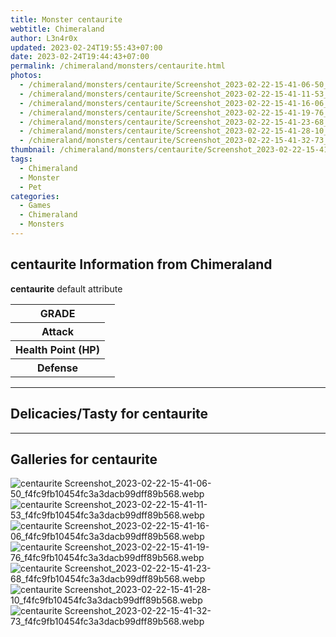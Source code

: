 ```yaml
---
title: Monster centaurite
webtitle: Chimeraland
author: L3n4r0x
updated: 2023-02-24T19:55:43+07:00
date: 2023-02-24T19:44:43+07:00
permalink: /chimeraland/monsters/centaurite.html
photos:
  - /chimeraland/monsters/centaurite/Screenshot_2023-02-22-15-41-06-50_f4fc9fb10454fc3a3dacb99dff89b568.webp
  - /chimeraland/monsters/centaurite/Screenshot_2023-02-22-15-41-11-53_f4fc9fb10454fc3a3dacb99dff89b568.webp
  - /chimeraland/monsters/centaurite/Screenshot_2023-02-22-15-41-16-06_f4fc9fb10454fc3a3dacb99dff89b568.webp
  - /chimeraland/monsters/centaurite/Screenshot_2023-02-22-15-41-19-76_f4fc9fb10454fc3a3dacb99dff89b568.webp
  - /chimeraland/monsters/centaurite/Screenshot_2023-02-22-15-41-23-68_f4fc9fb10454fc3a3dacb99dff89b568.webp
  - /chimeraland/monsters/centaurite/Screenshot_2023-02-22-15-41-28-10_f4fc9fb10454fc3a3dacb99dff89b568.webp
  - /chimeraland/monsters/centaurite/Screenshot_2023-02-22-15-41-32-73_f4fc9fb10454fc3a3dacb99dff89b568.webp
thumbnail: /chimeraland/monsters/centaurite/Screenshot_2023-02-22-15-41-06-50_f4fc9fb10454fc3a3dacb99dff89b568.webp
tags:
  - Chimeraland
  - Monster
  - Pet
categories:
  - Games
  - Chimeraland
  - Monsters
---
```


<section id="bootstrap-wrapper"><link rel="stylesheet" href="https://rawcdn.githack.com/dimaslanjaka/Web-Manajemen/0c3b5aa1813bd4abcd2c11bf3e37928b15c28664/css/bootstrap-5-3-0-alpha3-wrapper.css"/><h2 id="attribute">centaurite Information from Chimeraland</h2><p><b>centaurite</b> default attribute <table><tr><th>GRADE</th><td></td></tr><tr><th>Attack</th><td></td></tr><tr><th>Health Point (HP)</th><td></td></tr><tr><th>Defense</th><td></td></tr></table></p><hr/><h2 id="delicacies">Delicacies/Tasty for centaurite</h2><div class="text-white bg-dark"></div><hr/><div id="gallery"><h2>Galleries for centaurite</h2><div class="row"><div class="col-lg-6 col-12"><img src="/chimeraland/monsters/centaurite/Screenshot_2023-02-22-15-41-06-50_f4fc9fb10454fc3a3dacb99dff89b568.webp" alt="centaurite Screenshot_2023-02-22-15-41-06-50_f4fc9fb10454fc3a3dacb99dff89b568.webp"/></div><div class="col-lg-6 col-12"><img src="/chimeraland/monsters/centaurite/Screenshot_2023-02-22-15-41-11-53_f4fc9fb10454fc3a3dacb99dff89b568.webp" alt="centaurite Screenshot_2023-02-22-15-41-11-53_f4fc9fb10454fc3a3dacb99dff89b568.webp"/></div><div class="col-lg-6 col-12"><img src="/chimeraland/monsters/centaurite/Screenshot_2023-02-22-15-41-16-06_f4fc9fb10454fc3a3dacb99dff89b568.webp" alt="centaurite Screenshot_2023-02-22-15-41-16-06_f4fc9fb10454fc3a3dacb99dff89b568.webp"/></div><div class="col-lg-6 col-12"><img src="/chimeraland/monsters/centaurite/Screenshot_2023-02-22-15-41-19-76_f4fc9fb10454fc3a3dacb99dff89b568.webp" alt="centaurite Screenshot_2023-02-22-15-41-19-76_f4fc9fb10454fc3a3dacb99dff89b568.webp"/></div><div class="col-lg-6 col-12"><img src="/chimeraland/monsters/centaurite/Screenshot_2023-02-22-15-41-23-68_f4fc9fb10454fc3a3dacb99dff89b568.webp" alt="centaurite Screenshot_2023-02-22-15-41-23-68_f4fc9fb10454fc3a3dacb99dff89b568.webp"/></div><div class="col-lg-6 col-12"><img src="/chimeraland/monsters/centaurite/Screenshot_2023-02-22-15-41-28-10_f4fc9fb10454fc3a3dacb99dff89b568.webp" alt="centaurite Screenshot_2023-02-22-15-41-28-10_f4fc9fb10454fc3a3dacb99dff89b568.webp"/></div><div class="col-lg-6 col-12"><img src="/chimeraland/monsters/centaurite/Screenshot_2023-02-22-15-41-32-73_f4fc9fb10454fc3a3dacb99dff89b568.webp" alt="centaurite Screenshot_2023-02-22-15-41-32-73_f4fc9fb10454fc3a3dacb99dff89b568.webp"/></div></div></div></section>